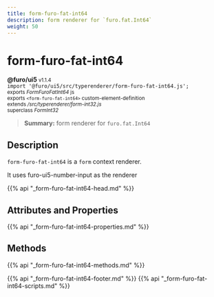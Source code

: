 ```yaml
---
title: form-furo-fat-int64
description: form renderer for `furo.fat.Int64`
weight: 50
---
```


# form-furo-fat-int64
**@furo/ui5** <small>v1.1.4</small>
<br>`import '@furo/ui5/src/typerenderer/form-furo-fat-int64.js';`<small>
<br>exports *FormFuroFatInt64* js
<br>exports `<form-furo-fat-int64>` custom-element-definition
<br>extends */src/typerenderer/form-int32.js*
<br>superclass *FormInt32*</small>

> **Summary:** form renderer for `furo.fat.Int64`

## Description

`form-furo-fat-int64` is a `form` context renderer.

It uses furo-ui5-number-input as the renderer

{{% api "_form-furo-fat-int64-head.md" %}}

## Attributes and Properties
{{% api "_form-furo-fat-int64-properties.md" %}}



## Methods
{{% api "_form-furo-fat-int64-methods.md" %}}





{{% api "_form-furo-fat-int64-footer.md" %}}
{{% api "_form-furo-fat-int64-scripts.md" %}}
